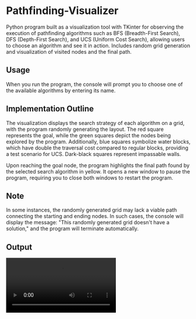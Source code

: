 # Pathfinding-Visualizer
Python program built as a visualization tool with TKinter for observing the execution of pathfinding algorithms such as BFS (Breadth-First Search), DFS (Depth-First Search), and UCS (Uniform Cost Search), allowing users to choose an algorithm and see it in action. Includes random grid generation and visualization of visited nodes and the final path.

## Usage
When you run the program, the console will prompt you to choose one of the available algorithms by entering its name.

## Implementation Outline
The visualization displays the search strategy of each algorithm on a grid, with the program randomly generating the layout. The red square represents the goal, while the green squares depict the nodes being explored by the program. Additionally, blue squares symbolize water blocks, which have double the traversal cost compared to regular blocks, providing a test scenario for UCS. Dark-black squares represent impassable walls.

Upon reaching the goal node, the program highlights the final path found by the selected search algorithm in yellow. It opens a new window to pause the program, requiring you to close both windows to restart the program.

## Note
In some instances, the randomly generated grid may lack a viable path connecting the starting and ending nodes. In such cases, the console will display the message: "This randomly generated grid doesn't have a solution," and the program will terminate automatically.

## Output
![](/Output/BFS_demo.mp4)

